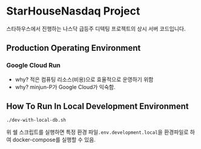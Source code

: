 # StarHouseNasdaq Project
스타하우스에서 진행하는 나스닥 급등주 디텍팅 프로젝트의 상시 서버 코드입니다.
## Production Operating Environment
### Google Cloud Run
- why? 적은 컴퓨팅 리소스(비용)으로 효율적으로 운영하기 위함
- why? minjun-P가 Google Cloud가 익숙함.
## How To Run In Local Development Environment
```shell
./dev-with-local-db.sh
```
위 쉘 스크립트를 실행하면 특정 환경 파일`.env.development.local`을 환경파일로 하여 docker-compose를 실행할 수 있음.